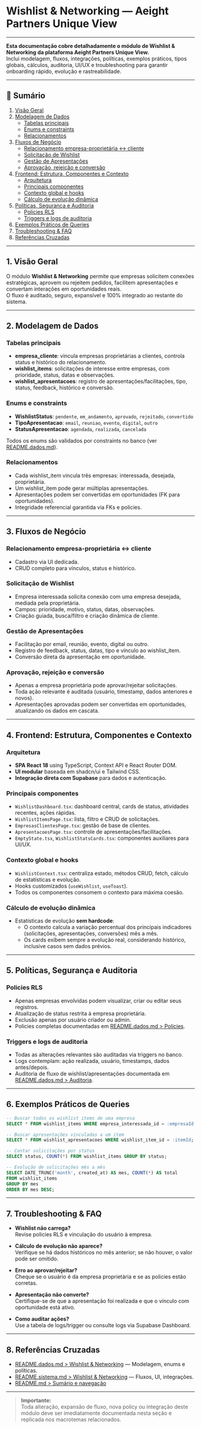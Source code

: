 # Wishlist & Networking — Aeight Partners Unique View

---

**Esta documentação cobre detalhadamente o módulo de Wishlist & Networking da plataforma Aeight Partners Unique View.**  
Inclui modelagem, fluxos, integrações, políticas, exemplos práticos, tipos globais, cálculos, auditoria, UI/UX e troubleshooting para garantir onboarding rápido, evolução e rastreabilidade.

---

## 📑 Sumário

1. [Visão Geral](#visão-geral)
2. [Modelagem de Dados](#modelagem-de-dados)
    - [Tabelas principais](#tabelas-principais)
    - [Enums e constraints](#enums-e-constraints)
    - [Relacionamentos](#relacionamentos)
3. [Fluxos de Negócio](#fluxos-de-negócio)
    - [Relacionamento empresa-proprietária ↔ cliente](#relacionamento-empresa-proprietária--cliente)
    - [Solicitação de Wishlist](#solicitação-de-wishlist)
    - [Gestão de Apresentações](#gestão-de-apresentações)
    - [Aprovação, rejeição e conversão](#aprovação-rejeição-e-conversão)
4. [Frontend: Estrutura, Componentes e Contexto](#frontend-estrutura-componentes-e-contexto)
    - [Arquitetura](#arquitetura)
    - [Principais componentes](#principais-componentes)
    - [Contexto global e hooks](#contexto-global-e-hooks)
    - [Cálculo de evolução dinâmica](#cálculo-de-evolução-dinâmica)
5. [Políticas, Segurança e Auditoria](#políticas-segurança-e-auditoria)
    - [Policies RLS](#policies-rls)
    - [Triggers e logs de auditoria](#triggers-e-logs-de-auditoria)
6. [Exemplos Práticos de Queries](#exemplos-práticos-de-queries)
7. [Troubleshooting & FAQ](#troubleshooting--faq)
8. [Referências Cruzadas](#referências-cruzadas)

---

## 1. Visão Geral

O módulo **Wishlist & Networking** permite que empresas solicitem conexões estratégicas, aprovem ou rejeitem pedidos, facilitem apresentações e convertam interações em oportunidades reais.  
O fluxo é auditado, seguro, expansível e 100% integrado ao restante do sistema.

---

## 2. Modelagem de Dados

### Tabelas principais

- **empresa_cliente**: vincula empresas proprietárias a clientes, controla status e histórico do relacionamento.
- **wishlist_items**: solicitações de interesse entre empresas, com prioridade, status, datas e observações.
- **wishlist_apresentacoes**: registro de apresentações/facilitações, tipo, status, feedback, histórico e conversão.

### Enums e constraints

- **WishlistStatus**: `pendente`, `em_andamento`, `aprovado`, `rejeitado`, `convertido`
- **TipoApresentacao**: `email`, `reuniao`, `evento`, `digital`, `outro`
- **StatusApresentacao**: `agendada`, `realizada`, `cancelada`

Todos os enums são validados por constraints no banco (ver [README.dados.md](./README.dados.md#enums-globais)).

### Relacionamentos

- Cada wishlist_item vincula três empresas: interessada, desejada, proprietária.
- Um wishlist_item pode gerar múltiplas apresentações.
- Apresentações podem ser convertidas em oportunidades (FK para oportunidades).
- Integridade referencial garantida via FKs e policies.

---

## 3. Fluxos de Negócio

### Relacionamento empresa-proprietária ↔ cliente

- Cadastro via UI dedicada.
- CRUD completo para vínculos, status e histórico.

### Solicitação de Wishlist

- Empresa interessada solicita conexão com uma empresa desejada, mediada pela proprietária.
- Campos: prioridade, motivo, status, datas, observações.
- Criação guiada, busca/filtro e criação dinâmica de cliente.

### Gestão de Apresentações

- Facilitação por email, reunião, evento, digital ou outro.
- Registro de feedback, status, datas, tipo e vínculo ao wishlist_item.
- Conversão direta da apresentação em oportunidade.

### Aprovação, rejeição e conversão

- Apenas a empresa proprietária pode aprovar/rejeitar solicitações.
- Toda ação relevante é auditada (usuário, timestamp, dados anteriores e novos).
- Apresentações aprovadas podem ser convertidas em oportunidades, atualizando os dados em cascata.

---

## 4. Frontend: Estrutura, Componentes e Contexto

### Arquitetura

- **SPA React 18** using TypeScript, Context API e React Router DOM.
- **UI modular** baseada em shadcn/ui e Tailwind CSS.
- **Integração direta com Supabase** para dados e autenticação.

### Principais componentes

- `WishlistDashboard.tsx`: dashboard central, cards de status, atividades recentes, ações rápidas.
- `WishlistItemsPage.tsx`: lista, filtro e CRUD de solicitações.
- `EmpresasClientesPage.tsx`: gestão de base de clientes.
- `ApresentacoesPage.tsx`: controle de apresentações/facilitações.
- `EmptyState.tsx`, `WishlistStatsCards.tsx`: componentes auxiliares para UI/UX.

### Contexto global e hooks

- `WishlistContext.tsx`: centraliza estado, métodos CRUD, fetch, cálculo de estatísticas e evolução.
- Hooks customizados (`useWishlist`, `useToast`).
- Todos os componentes consomem o contexto para máxima coesão.

### Cálculo de evolução dinâmica

- Estatísticas de evolução **sem hardcode**:
    - O contexto calcula a variação percentual dos principais indicadores (solicitações, apresentações, conversões) mês a mês.
    - Os cards exibem sempre a evolução real, considerando histórico, inclusive casos sem dados prévios.

---

## 5. Políticas, Segurança e Auditoria

### Policies RLS

- Apenas empresas envolvidas podem visualizar, criar ou editar seus registros.
- Atualização de status restrita à empresa proprietária.
- Exclusão apenas por usuário criador ou admin.
- Policies completas documentadas em [README.dados.md > Policies](./README.dados.md#policies-rls-por-tabela).

### Triggers e logs de auditoria

- Todas as alterações relevantes são auditadas via triggers no banco.
- Logs contemplam: ação realizada, usuário, timestamps, dados antes/depois.
- Auditoria de fluxo de wishlist/apresentações documentada em [README.dados.md > Auditoria](./README.dados.md#auditoria-e-versionamento-da-wishlist).

---

## 6. Exemplos Práticos de Queries

```sql
-- Buscar todos os wishlist items de uma empresa
SELECT * FROM wishlist_items WHERE empresa_interessada_id = :empresaId OR empresa_proprietaria_id = :empresaId;

-- Buscar apresentações vinculadas a um item
SELECT * FROM wishlist_apresentacoes WHERE wishlist_item_id = :itemId;

-- Contar solicitações por status
SELECT status, COUNT(*) FROM wishlist_items GROUP BY status;

-- Evolução de solicitações mês a mês
SELECT DATE_TRUNC('month', created_at) AS mes, COUNT(*) AS total
FROM wishlist_items
GROUP BY mes
ORDER BY mes DESC;
```

---

## 7. Troubleshooting & FAQ

- **Wishlist não carrega?**  
  Revise policies RLS e vinculação do usuário à empresa.

- **Cálculo de evolução não aparece?**  
  Verifique se há dados históricos no mês anterior; se não houver, o valor pode ser omitido.

- **Erro ao aprovar/rejeitar?**  
  Cheque se o usuário é da empresa proprietária e se as policies estão corretas.

- **Apresentação não converte?**  
  Certifique-se de que a apresentação foi realizada e que o vínculo com oportunidade está ativo.

- **Como auditar ações?**  
  Use a tabela de logs/trigger ou consulte logs via Supabase Dashboard.

---

## 8. Referências Cruzadas

- [README.dados.md > Wishlist & Networking](./README.dados.md#wishlist--networking) — Modelagem, enums e políticas.
- [README.sistema.md > Wishlist & Networking](./README.sistema.md#wishlist--networking) — Fluxos, UI, integrações.
- [README.md > Sumário e navegação](./README.md#6-wishlist--networking)

---

> **Importante:**  
> Toda alteração, expansão de fluxo, nova policy ou integração deste módulo deve ser imediatamente documentada nesta seção e replicada nos macrotemas relacionados.